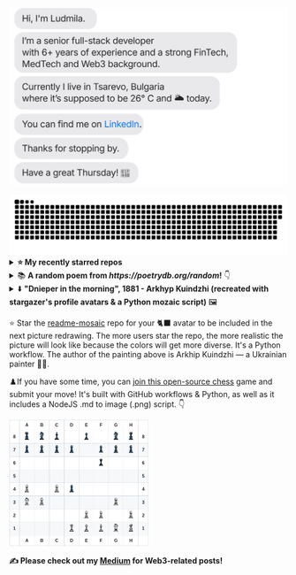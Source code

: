 [![](https://raw.githubusercontent.com/milaabl/milaabl/main/chat.svg)](https://www.linkedin.com/in/ludmila-a-dev/)

<!-- https://github.com/milaabl/milaabl/assets/86361434/c35b0e6f-acf0-435e-920d-b90faa4788ad -->

<img alt="Snake eating my contributions for breakfast🧉" src="https://raw.githubusercontent.com/milaabl/milaabl-readme/preview/github-contribution-grid-snake.svg" />

<details>
<summary>
  <strong>⭐ My recently starred repos </strong>
</summary>
  
<!-- Starred repos start -->
| Name | Url | Stars | Description |
| --- | --- |  --- |  --- |
| dethcrypto/TypeChain|https://github.com/dethcrypto/TypeChain|2624|🔌 TypeScript bindings for Ethereum smart contracts|
| semantic-release/semantic-release|https://github.com/semantic-release/semantic-release|18635|:package::rocket: Fully automated version management and package publishing|
| WalletConnect/EIP6963|https://github.com/WalletConnect/EIP6963|14|A web application showcasing the implementation and usage of EIP-6963 for Multi Injected Provider Discovery|
| semantic-release/npm|https://github.com/semantic-release/npm|207|:ship:  semantic-release plugin to publish a npm package|
| glitch-txs/wagmi-test|https://github.com/glitch-txs/wagmi-test|1|minimal example of wagmi for testing purposes|
| EveripediaNetwork/wagmi-magic-connector|https://github.com/EveripediaNetwork/wagmi-magic-connector|66|wagmi connector to connect with Magic SDK|
| joshwcomeau/react-flip-move|https://github.com/joshwcomeau/react-flip-move|3974|Effortless animation between DOM changes (eg. list reordering) using the FLIP technique.|
| tldraw/tldraw|https://github.com/tldraw/tldraw|20492|a very good whiteboard|
| airbnb/babel-plugin-inline-react-svg|https://github.com/airbnb/babel-plugin-inline-react-svg|474|A babel plugin that optimizes and inlines SVGs for your React Components.|
| gilbarbara/react-inlinesvg|https://github.com/gilbarbara/react-inlinesvg|1191|An SVG loader component for ReactJS|
| adoxography/tailwind-scrollbar|https://github.com/adoxography/tailwind-scrollbar|699|Scrollbar plugin for Tailwind CSS|
| ChainSafe/web3-context|https://github.com/ChainSafe/web3-context|11|A React context implementation of Onboard.js & general utilities|
| iamturns/eslint-config-airbnb-typescript|https://github.com/iamturns/eslint-config-airbnb-typescript|967|Airbnb's ESLint config with TypeScript support|
| dustinspecker/awesome-eslint|https://github.com/dustinspecker/awesome-eslint|3829|A list of awesome ESLint plugins, configs, etc.|
| vitejs/vite-plugin-react-swc|https://github.com/vitejs/vite-plugin-react-swc|550|Speed up your Vite dev server with SWC|
| celer-network/sgn-v2-contracts|https://github.com/celer-network/sgn-v2-contracts|110|Smart Contracts for Celer State Guardian Network (SGN) V2 and cBridge V2|
| GregTakeo25/web3-react|https://github.com/GregTakeo25/web3-react|3|A simple, maximally extensible, dependency minimized framework for building modern Ethereum dApps|
| crytic/awesome-ethereum-security|https://github.com/crytic/awesome-ethereum-security|1199|A curated list of awesome Ethereum security references|
| ExtraFi/contracts-and-pools-info|https://github.com/ExtraFi/contracts-and-pools-info|3|The addresses of deployed contracts and farming/lending pools|
| EduardoMeloDev/Token-ERC721-Eduardo|https://github.com/EduardoMeloDev/Token-ERC721-Eduardo|2||
| sambernard/react-preload|https://github.com/sambernard/react-preload|151|Component to preload images before showing content|
| pcaversaccio/xdeployer|https://github.com/pcaversaccio/xdeployer|343|Hardhat plugin to deploy your smart contracts across multiple EVM chains with the same deterministic address.|
| code-423n4/2023-05-chainlink|https://github.com/code-423n4/2023-05-chainlink|9||
| trustwallet/trust-web3-provider|https://github.com/trustwallet/trust-web3-provider|618|Web3 javascript wrapper provider for iOS and Android platforms.|
| eqbtech/equilibria-contracts|https://github.com/eqbtech/equilibria-contracts|5||
| feross/buffer|https://github.com/feross/buffer|1662|The buffer module from node.js, for the browser.|
| jcsec-security/all-things-reentrancy|https://github.com/jcsec-security/all-things-reentrancy|97|Workshop about the different types of reentrancy attacks|
| trustwallet/assets|https://github.com/trustwallet/assets|4064|A comprehensive, up-to-date collection of information about several thousands (!) of crypto tokens.|
| bestiejs/platform.js|https://github.com/bestiejs/platform.js|3175|A platform detection library.|
| conventional-changelog/commitlint|https://github.com/conventional-changelog/commitlint|14519|📓 Lint commit messages|

<!-- Starred repos end -->

</details>

<details>
  <summary>📚 <strong>A random poem from <em>https://poetrydb.org/random</em>!</strong> 👇 </summary>

<!-- Start poem -->
# 💮 An Hymn Of Heavenly Beauty by *Edmund Spenser*

<p>
    Rapt with the rage of mine own ravish'd thought,<br/>Through contemplation of those goodly sights,<br/>And glorious images in heaven wrought,<br/>Whose wondrous beauty, breathing sweet delights<br/>Do kindle love in high-conceited sprights;<br/>I fain to tell the things that I behold,<br/>But feel my wits to fail, and tongue to fold.<br/><br/>Vouchsafe then, O thou most Almighty Spright,<br/>From whom all gifts of wit and knowledge flow,<br/>To shed into my breast some sparkling light<br/>Of thine eternal truth, that I may show<br/>Some little beams to mortal eyes below<br/>Of that immortal beauty, there with thee,<br/>Which in my weak distraughted mind I see;<br/><br/>That with the glory of so goodly sight<br/>The hearts of men, which fondly here admire<br/>Fair seeming shews, and feed on vain delight,<br/>Transported with celestial desire<br/>Of those fair forms, may lift themselves up higher,<br/>And learn to love, with zealous humble duty,<br/>Th' eternal fountain of that heavenly beauty.<br/><br/>Beginning then below, with th' easy view<br/>Of this base world, subject to fleshly eye,<br/>From thence to mount aloft, by order due,<br/>To contemplation of th' immortal sky;<br/>Of the soare falcon so I learn to fly,<br/>That flags awhile her fluttering wings beneath,<br/>Till she herself for stronger flight can breathe.<br/><br/>Then look, who list thy gazeful eyes to feed<br/>With sight of that is fair, look on the frame<br/>Of this wide universe, and therein reed<br/>The endless kinds of creatures which by name<br/>Thou canst not count, much less their natures aim;<br/>All which are made with wondrous wise respect,<br/>And all with admirable beauty deckt.<br/><br/>First th' earth, on adamantine pillars founded,<br/>Amid the sea engirt with brazen bands;<br/>Then th' air still flitting, but yet firmly bounded<br/>On every side, with piles of flaming brands,<br/>Never consum'd, nor quench'd with mortal hands;<br/>And last, that mighty shining crystal wall,<br/>Wherewith he hath encompassed this All.<br/><br/>By view whereof it plainly may appear,<br/>That still as every thing doth upward tend,<br/>And further is from earth, so still more clear<br/>And fair it grows, till to his perfect end<br/>Of purest beauty it at last ascend;<br/>Air more than water, fire much more than air,<br/>And heaven than fire, appears more pure and fair.<br/><br/>Look thou no further, but affix thine eye<br/>On that bright, shiny, round, still moving mass,<br/>The house of blessed gods, which men call sky,<br/>All sow'd with glist'ring stars more thick than grass,<br/>Whereof each other doth in brightness pass,<br/>But those two most, which ruling night and day,<br/>As king and queen, the heavens' empire sway;<br/><br/>And tell me then, what hast thou ever seen<br/>That to their beauty may compared be,<br/>Or can the sight that is most sharp and keen<br/>Endure their captain's flaming head to see?<br/>How much less those, much higher in degree,<br/>And so much fairer, and much more than these,<br/>As these are fairer than the land and seas?<br/><br/>For far above these heavens, which here we see,<br/>Be others far exceeding these in light,<br/>Not bounded, not corrupt, as these same be,<br/>But infinite in largeness and in height,<br/>Unmoving, uncorrupt, and spotless bright,<br/>That need no sun t' illuminate their spheres,<br/>But their own native light far passing theirs.<br/><br/>And as these heavens still by degrees arise,<br/>Until they come to their first Mover's bound,<br/>That in his mighty compass doth comprise,<br/>And carry all the rest with him around;<br/>So those likewise do by degrees redound,<br/>And rise more fair; till they at last arrive<br/>To the most fair, whereto they all do strive.<br/><br/>Fair is the heaven where happy souls have place,<br/>In full enjoyment of felicity,<br/>Whence they do still behold the glorious face<br/>Of the divine eternal Majesty;<br/>More fair is that, where those Ideas on high<br/>Enranged be, which Plato so admired,<br/>And pure Intelligences from God inspired.<br/><br/>Yet fairer is that heaven, in which do reign<br/>The sovereign Powers and mighty Potentates,<br/>Which in their high protections do contain<br/>All mortal princes and imperial states;<br/>And fairer yet, whereas the royal Seats<br/>And heavenly Dominations are set,<br/>From whom all earthly governance is fet.<br/><br/>Yet far more fair be those bright Cherubins,<br/>Which all with golden wings are overdight,<br/>And those eternal burning Seraphins,<br/>Which from their faces dart out fiery light;<br/>Yet fairer than they both, and much more bright,<br/>Be th' Angels and Archangels, which attend<br/>On God's own person, without rest or end.<br/><br/>These thus in fair each other far excelling,<br/>As to the highest they approach more near,<br/>Yet is that highest far beyond all telling,<br/>Fairer than all the rest which there appear,<br/>Though all their beauties join'd together were;<br/>How then can mortal tongue hope to express<br/>The image of such endless perfectness?<br/><br/>Cease then, my tongue, and lend unto my mind<br/>Leave to bethink how great that beauty is,<br/>Whose utmost parts so beautiful I find;<br/>How much more those essential parts of his,<br/>His truth, his love, his wisdom, and his bliss,<br/>His grace, his doom, his mercy, and his might,<br/>By which he lends us of himself a sight.<br/><br/>Those unto all he daily doth display,<br/>And shew himself in th' image of his grace,<br/>As in a looking-glass, through which he may<br/>Be seen of all his creatures vile and base,<br/>That are unable else to see his face,<br/>His glorious face which glistereth else so bright,<br/>That th' Angels selves cannot endure his sight.<br/><br/>But we, frail wights, whose sight cannot sustain<br/>The sun's bright beams when he on us doth shine,<br/>But that their points rebutted back again<br/>Are dull'd, how can we see with feeble eyne<br/>The glory of that Majesty Divine,<br/>In sight of whom both sun and moon are dark,<br/>Compared to his least resplendent spark?<br/><br/>The means, therefore, which unto us is lent<br/>Him to behold, is on his works to look,<br/>Which he hath made in beauty excellent,<br/>And in the same, as in a brazen book,<br/>To read enregister'd in every nook<br/>His goodness, which his beauty doth declare;<br/>For all that's good is beautiful and fair.<br/><br/>Thence gathering plumes of perfect speculation,<br/>To imp the wings of thy high-flying mind,<br/>Mount up aloft through heavenly contemplation,<br/>From this dark world, whose damps the soul so blind,<br/>And, like the native brood of eagles' kind,<br/>On that bright Sun of Glory fix thine eyes,<br/>Clear'd from gross mists of frail infirmities.<br/><br/>Humbled with fear and awful reverence,<br/>Before the footstool of his majesty<br/>Throw thyself down, with trembling innocence,<br/>Ne dare look up with corruptible eye<br/>On the dread face of that great Deity,<br/>For fear, lest if he chance to look on thee,<br/>Thou turn to nought, and quite confounded be.<br/><br/>But lowly fall before his mercy seat,<br/>Close covered with the Lamb's integrity<br/>From the just wrath of his avengeful threat<br/>That sits upon the righteous throne on high;<br/>His throne is built upon eternity,<br/>More firm and durable than steel or brass,<br/>Or the hard diamond, which them both doth pass.<br/><br/>His sceptre is the rod of righteousness,<br/>With which he bruiseth all his foes to dust,<br/>And the great Dragon strongly doth repress,<br/>Under the rigour of his judgement just;<br/>His seat is truth, to which the faithful trust,<br/>From whence proceed her beams so pure and bright<br/>That all about him sheddeth glorious light:<br/><br/>Light far exceeding that bright blazing spark<br/>Which darted is from Titan's flaming head,<br/>That with his beams enlumineth the dark<br/>And dampish air, whereby all things are read;<br/>Whose nature yet so much is marvelled<br/>Of mortal wits, that it doth much amaze<br/>The greatest wizards which thereon do gaze.<br/><br/>But that immortal light, which there doth shine,<br/>Is many thousand times more bright, more clear,<br/>More excellent, more glorious, more divine,<br/>Through which to God all mortal actions here,<br/>And even the thoughts of men, do plain appear;<br/>For from th' eternal truth it doth proceed,<br/>Through heavenly virtue which her beams do breed.<br/><br/>With the great glory of that wondrous light<br/>His throne is all encompassed around,<br/>And hid in his own brightness from the sight<br/>Of all that look thereon with eyes unsound;<br/>And underneath his feet are to be found<br/>Thunder and lightning and tempestuous fire,<br/>The instruments of his avenging ire.<br/><br/>There in his bosom Sapience doth sit,<br/>The sovereign darling of the Deity,<br/>Clad like a queen in royal robes, most fit<br/>For so great power and peerless majesty,<br/>And all with gems and jewels gorgeously<br/>Adorn'd, that brighter than the stars appear,<br/>And make her native brightness seem more clear.<br/><br/>And on her head a crown of purest gold<br/>Is set, in sign of highest sovereignty;<br/>And in her hand a sceptre she doth hold,<br/>With which she rules the house of God on high,<br/>And manageth the ever-moving sky,<br/>And in the same these lower creatures all<br/>Subjected to her power imperial.<br/><br/>Both heaven and earth obey unto her will,<br/>And all the creatures which they both contain;<br/>For of her fullness which the world doth fill<br/>They all partake, and do in state remain<br/>As their great Maker did at first ordain,<br/>Through observation of her high behest,<br/>By which they first were made, and still increast.<br/><br/>The fairness of her face no tongue can tell;<br/>For she the daughters of all women's race,<br/>And angels eke, in beauty doth excel,<br/>Sparkled on her from God's own glorious face,<br/>And more increas'd by her own goodly grace,<br/>That it doth far exceed all human thought,<br/>Ne can on earth compared be to aught.<br/><br/>Ne could that painter (had he lived yet)<br/>Which pictured Venus with so curious quill,<br/>That all posterity admired it,<br/>Have portray'd this, for all his mast'ring skill;<br/>Ne she herself, had she remained still,<br/>And were as fair as fabling wits do feign,<br/>Could once come near this beauty sovereign.<br/><br/>But had those wits, the wonders of their days,<br/>Or that sweet Teian poet, which did spend<br/>His plenteous vein in setting forth her praise,<br/>Seen but a glimpse of this which I pretend,<br/>How wondrously would he her face commend,<br/>Above that idol of his feigning thought,<br/>That all the world should with his rhymes be fraught.<br/><br/>How then dare I, the novice of his art,<br/>Presume to picture so divine a wight,<br/>Or hope t' express her least perfection's part,<br/>Whose beauty fills the heavens with her light,<br/>And darks the earth with shadow of her sight?<br/>Ah, gentle Muse, thou art too weak and faint<br/>The portrait of so heavenly hue to paint.<br/><br/>Let angels, which her goodly face behold<br/>And see at will, her sovereign praises sing,<br/>And those most sacred mysteries unfold<br/>Of that fair love of mighty heaven's King;<br/>Enough is me t' admire so heavenly thing,<br/>And being thus with her huge love possest,<br/>In th' only wonder of herself to rest.<br/><br/>But whoso may, thrice happy man him hold,<br/>Of all on earth whom God so much doth grace<br/>And lets his own beloved to behold;<br/>For in the view of her celestial face<br/>All joy, all bliss, all happiness, have place;<br/>Ne aught on earth can want unto the wight<br/>Who of herself can win the wishful sight.<br/><br/>For she, out of her secret treasury,<br/>Plenty of riches forth on him will pour,<br/>Even heavenly riches, which there hidden lie<br/>Within the closet of her chastest bower,<br/>Th' eternal portion of her precious dower,<br/>Which mighty God hath given to her free,<br/>And to all those which thereof worthy be.<br/><br/>None thereof worthy be, but those whom she<br/>Vouchsafeth to her presence to receive,<br/>And letteth them her lovely face to see,<br/>Whereof such wondrous pleasures they conceive,<br/>And sweet contentment, that it doth bereave<br/>Their soul of sense, through infinite delight,<br/>And them transport from flesh into the spright.<br/><br/>In which they see such admirable things,<br/>As carries them into an ecstasy,<br/>And hear such heavenly notes, and carollings<br/>Of God's high praise, that fills the brazen sky;<br/>And feel such joy and pleasure inwardly,<br/>That maketh them all worldly cares forget,<br/>And only think on that before them set.<br/><br/>Ne from thenceforth doth any fleshly sense,<br/>Or idle thought of earthly things, remain;<br/>But all that erst seem'd sweet seems now offence,<br/>And all that pleased erst now seems to pain;<br/>Their joy, their comfort, their desire, their gain,<br/>Is fixed all on that which now they see;<br/>All other sights but feigned shadows be.<br/><br/>And that fair lamp, which useth to inflame<br/>The hearts of men with self-consuming fire<br/>Thenceforth seems foul, and full of sinful blame;<br/>And all that pomp to which proud minds aspire<br/>By name of honour, and so much desire,<br/>Seems to them baseness, and all riches dross,<br/>And all mirth sadness, and all lucre loss.<br/><br/>So full their eyes are of that glorious sight,<br/>And senses fraught with such satiety,<br/>That in nought else on earth they can delight,<br/>But in th' aspect of that felicity,<br/>Which they have written in their inward eye;<br/>On which they feed, and in their fastened mind<br/>All happy joy and full contentment find.<br/><br/>Ah, then, my hungry soul, which long hast fed<br/>On idle fancies of thy foolish thought,<br/>And, with false beauty's flatt'ring bait misled,<br/>Hast after vain deceitful shadows sought,<br/>Which all are fled, and now have left thee nought<br/>But late repentance through thy follies prief;<br/>Ah cease to gaze on matter of thy grief:<br/><br/>And look at last up to that sovereign light,<br/>From whose pure beams all perfect beauty springs,<br/>That kindleth love in every godly sprite,<br/>Even the love of God, which loathing brings<br/>Of this vile world and these gay-seeming things;<br/>With whose sweet pleasures being so possest,<br/>Thy straying thoughts henceforth for ever rest.
</p>

***
<!-- End poem -->
</details>

<details>
<summary>
  ⬇️ <strong>"Dnieper in the morning", 1881 - Arkhyp Kuindzhi (recreated with stargazer's profile avatars & a Python mozaic script)</strong> 🖼️
</summary>

<img width="49%" src="https://raw.githubusercontent.com/milaabl/readme-mosaic/main/data/input.jpg" alt="Original picture"/>
<img width="49%" src="https://raw.githubusercontent.com/milaabl/readme-mosaic/main/data/output.jpg" alt="Output picture"/>
<img width="70%" src="https://raw.githubusercontent.com/milaabl/readme-mosaic/main/data/output.gif" alt="Output GIF"/>
</details>

⭐ Star the [readme-mosaic](https://github.com/milaabl/readme-mosaic) repo for your 🐈‍⬛ avatar to be included in the next picture redrawing. The more users star the repo, the more realistic the picture will look like because the colors will get more diverse. It's a Python workflow. The author of the painting above is Arkhip Kuindzhi — a Ukrainian painter 💙💛.

♟️If you have some time, you can [join this open-source chess](https://github.com/milaabl/readme-chess) game and submit your move! It's built with GitHub workflows & Python, as well as it includes a NodeJS .md to image (.png) script. 👇

<a href="https://github.com/milaabl/readme-chess/blob/master/README.md"><img src="https://raw.githubusercontent.com/milaabl/readme-chess/master/chess.png" alt="README chess dynamic game preview" width="50%" /></a>

<strong>✍️ Please check out my <a href="https://medium.com/@milaabl2405">Medium</a> for Web3-related posts!</strong>
